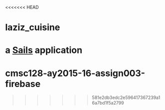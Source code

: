 <<<<<<< HEAD
# laziz_cuisine

a [Sails](http://sailsjs.org) application
=======
# cmsc128-ay2015-16-assign003-firebase
>>>>>>> 581e2db3edc2e596417367239a16a7bd1f5a2799
